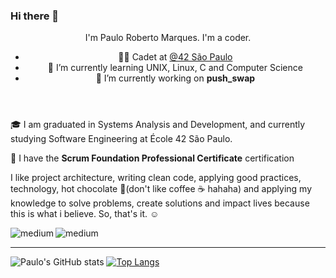 ### Hi there 👋

<header><!-- About -->
  
I'm Paulo Roberto Marques. I'm a coder. 
  
- 👨‍🚀 Cadet at [@42 São Paulo](https://www.42sp.org.br/) 
- 🌱 I’m currently learning UNIX, Linux, C and Computer Science
- 🔭 I’m currently working on **push_swap**
</header>

<body><!-- Academic -->

  🎓 I am graduated in Systems Analysis and Development, and currently studying Software Engineering at École 42 São Paulo. <br />

  📜 I have the **Scrum Foundation Professional Certificate** certification

  I like project architecture, writing clean code, applying good practices, technology, hot chocolate 🥤(don't like coffee ☕️ hahaha) and applying my knowledge to solve problems, create solutions and impact lives because this is what i believe. So, that's it. ☺
 </body>

<footer>
  
  <!-- Contact --> 
  <!--[prmarquesz](https://www.instagram.com/prmarquesz/)-->
  [<img align = "left" alt = "medium" src = "https://img.shields.io/badge/Instagram-E4405F?style=for-the-badge&logo=instagram&logoColor=white" />](https://www.instagram.com/prmarquesz/)
  [<img align = "left" alt = "medium" src = "https://img.shields.io/badge/LinkedIn-0077B5?style=for-the-badge&logo=linkedin&logoColor=white" />](https://www.linkedin.com/in/prmarquesz/)
</footer>

<br /><hr>
  
  <span>
    
  ![Paulo's GitHub stats](https://github-readme-stats.vercel.app/api?username=prmarquesz&show_icons=true&theme=tokyonight)
  </span>
  [![Top Langs](https://github-readme-stats.vercel.app/api/top-langs/?username=prmarquesz&layout=compact&theme=tokyonight)](https://github.com/anuraghazra/github-readme-stats)


<!--
**prmarquesz/prmarquesz** is a ✨ _special_ ✨ repository because its `README.md` (this file) appears on your GitHub profile.

Here are some ideas to get you started:

- 🔭 I’m currently working on ...
- 🌱 I’m currently learning ...
- 👯 I’m looking to collaborate on ...
- 🤔 I’m looking for help with ...
- 💬 Ask me about ...
- 📫 How to reach me: ...
- 😄 Pronouns: ...
- ⚡ Fun fact: ...
-->
